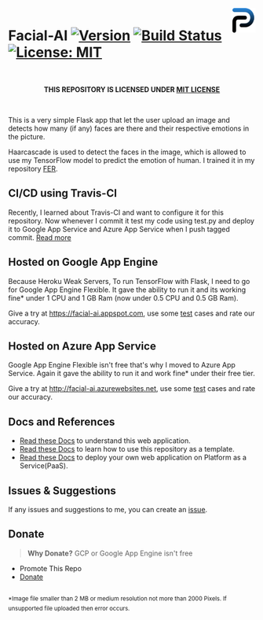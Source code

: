 <img src="https://raw.githubusercontent.com/PradyumnaKrishna/PradyumnaKrishna/master/logo.svg" alt="Logo" title="Logo" align="right" height="50" width="50"/>

# Facial-AI [![Version][Version-Badge]][Version] [![Build Status][Build-Badge]][Travis-CI] [![License: MIT][License-Badge]](LICENSE.md)

<br>

<p align="center"><b>THIS REPOSITORY IS LICENSED UNDER <a href="https://github.com/PradyumnaKrishna/Facial-AI/blob/main/LICENSE.md">MIT LICENSE</a></b></p>

<br>

This is a very simple Flask app that let the user upload an image and detects how many (if any) faces are there and
their respective emotions in the picture.

Haarcascade is used to detect the faces in the image, which is allowed to use my TensorFlow model to predict the emotion
of human. I trained it in my repository [FER](https://github.com/PradyumnaKrishna/FER).

## CI/CD using Travis-CI

Recently, I learned about Travis-CI and want to configure it for this repository. Now whenever I commit it test my code
using test.py and deploy it to Google App Service and Azure App Service when I push tagged commit.
[Read more](Docs/CI-CD.md)

## Hosted on Google App Engine

Because Heroku Weak Servers, To run TensorFlow with Flask, I need to go for Google App Engine Flexible. It gave the
ability to run it and its working fine* under 1 CPU and 1 GB Ram (now under 0.5 CPU and 0.5 GB Ram).

Give a try at <https://facial-ai.appspot.com>, use some [test](test) cases and rate our accuracy.

## Hosted on Azure App Service

Google App Engine Flexible isn't free that's why I moved to Azure App Service. Again it gave the ability to run it and
work fine* under their free tier.

Give a try at <http://facial-ai.azurewebsites.net>, use some [test](test) cases and rate our accuracy.

## Docs and References

- [Read these Docs](Docs/The%20Web%20Application.md) to understand this web application.
- [Read these Docs](Docs/Getting%20Started.md) to learn how to use this repository as a template.
- [Read these Docs](Docs/CI-CD.md) to deploy your own web application on Platform as a Service(PaaS).

## Issues & Suggestions

If any issues and suggestions to me, you can create an [issue](https://github.com/PradyumnaKrishna/FER/issues).

## Donate

> **Why Donate?** GCP or Google App Engine isn't free

- Promote This Repo
- [Donate](https://www.paypal.me/pradyumnakrishna)

<h2></h2>
<sup>*Image file smaller than 2 MB or medium resolution not more than 2000 Pixels. If unsupported file uploaded then
error occurs.</sup>

[Build-Badge]:          https://www.travis-ci.com/PradyumnaKrishna/Facial-AI.svg?branch=main

[Travis-CI]:            https://www.travis-ci.com/PradyumnaKrishna/Facial-AI

[License-Badge]:        https://img.shields.io/badge/License-MIT-red.svg

[Version]:              https://github.com/PradyumnaKrishna/Facial-AI/tags/

[Version-Badge]:        https://img.shields.io/github/v/tag/PradyumnaKrishna/Facial-AI?label=Version